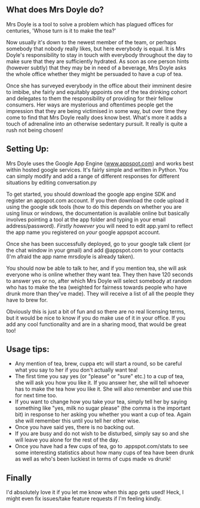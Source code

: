 ﻿What does Mrs Doyle do?
-------------------------

Mrs Doyle is a tool to solve a problem which has plagued offices for centuries, 'Whose turn is it to make the tea?'

Now usually it's down to the newest member of the team, or perhaps somebody that nobody really likes, but here everybody is equal. It is Mrs Doyle's responsibility to stay in touch with everybody throughout the day to make sure that they are sufficiently hydrated. As soon as one person hints (however subtly) that they may be in need of a beverage, Mrs Doyle asks the whole office whether they might be persuaded to have a cup of tea.

Once she has surveyed everybody in the office about their imminent desire to imbibe, she fairly and equitably appoints one of the tea drinking cohort and delegates to them the responsibility of providing for their fellow consumers. Her ways are mysterious and oftentimes people get the impression that they are being victimised in some way, but over time they come to find that Mrs Doyle really does know best. What's more it adds a touch of adrenaline into an otherwise sedentary pursuit. It really is quite a rush not being chosen!


Setting Up:
-----------

Mrs Doyle uses the Google App Engine (www.appspot.com) and works best within hosted google services. It's fairly simple and written in Python. You can simply modify and add a range of different responses for different situations by editing conversation.py

To get started, you should download the google app engine SDK and register an appspot.com account. If you then download the code upload it using the google sdk tools (how to do this depends on whether you are using linux or windows, the documentation is available online but basically involves pointing a tool at the app folder and typing in your email address/password). *Firstly however* you will need to edit app.yaml to reflect the app name you registered on _your_ google appspot account. 

Once she has been successfully deployed, go to your google talk client (or the chat window in your gmail) and add <youruploadedappname>@appspot.com to your contacts (I'm afraid the app name mrsdoyle is already taken). 

You should now be able to talk to her, and if you mention tea, she will ask everyone who is online whether they want tea. They then have 120 seconds to answer yes or no, after which Mrs Doyle will select somebody at random who has to make the tea (weighted for fairness towards people who have drunk more than they've made). They will receive a list of all the people they have to brew for.

Obviously this is just a bit of fun and so there are no real licensing terms, but it would be nice to know if you do make use of it in your office. If you add any cool functionality and are in a sharing mood, that would be great too!

Usage tips:
---------------
* Any mention of tea, brew, cuppa etc will start a round, so be careful what you say to her if you don't actually want tea!
* The first time you say yes (or "please" or "sure" etc.) to a cup of tea, she will ask you how you like it. If you answer her, she will tell whoever has to make the tea how you like it. She will also remember and use this for next time too.
* If you want to change how you take your tea, simply tell her by saying something like "yes, milk no sugar please" (the comma is the important bit) in response to her asking you whether you want a cup of tea. Again she will remember this until you tell her other wise.
* Once you have said yes, there is no backing out.
* If you are busy and do not wish to be disturbed, simply say so and she will leave you alone for the rest of the day.
* Once you have had a few cups of tea, go to <yourappname>.appspot.com/stats to see some interesting statistics about how many cups of tea have been drunk as well as who's been luckiest in terms of cups made vs drunk!

Finally
--------------
I'd absolutely love it if you let me know when this app gets used! Heck, I might even fix issues/take feature requests if I'm feeling kindly.